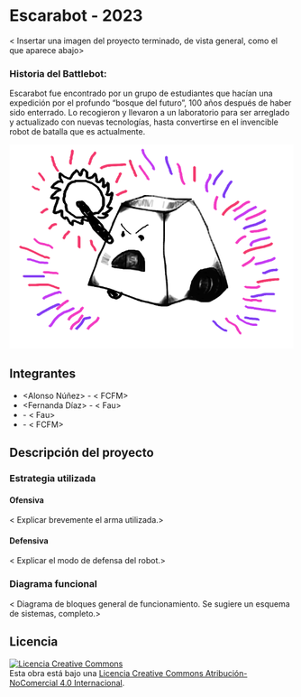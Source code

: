# Escarabot - 2023

< Insertar una imagen del proyecto terminado, de vista general, como el que aparece abajo>

### Historia del Battlebot:

Escarabot fue encontrado por un grupo de estudiantes que hacían una expedición por el profundo “bosque del futuro”, 100 años después de haber sido enterrado.
Lo recogieron y llevaron a un laboratorio para ser arreglado y actualizado con nuevas tecnologías, hasta convertirse en el invencible robot de batalla que es actualmente.
  
![Robot Ejemplo](/multimedia/robot_ejemplo.png)

## Integrantes
- <Alonso Núñez> - < FCFM>
- <Fernanda Díaz> - < Fau>
- <Karina Bustamante> - < Fau>
- <Jorge Contreras> - < FCFM>


## Descripción del proyecto
  
### Estrategia utilizada
  
#### Ofensiva
< Explicar brevemente el arma utilizada.>

#### Defensiva
< Explicar el modo de defensa del robot.>

### Diagrama funcional
< Diagrama de bloques general de funcionamiento. Se sugiere un esquema de sistemas, completo.>

## Licencia
<a rel="license" href="http://creativecommons.org/licenses/by-nc/4.0/"><img alt="Licencia Creative Commons" style="border-width:0" src="https://i.creativecommons.org/l/by-nc/4.0/88x31.png" /></a><br />Esta obra está bajo una <a rel="license" href="http://creativecommons.org/licenses/by-nc/4.0/">Licencia Creative Commons Atribución-NoComercial 4.0 Internacional</a>.
